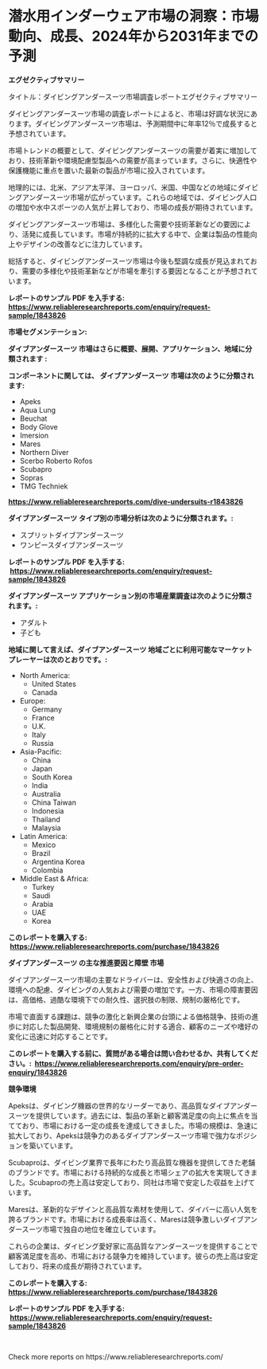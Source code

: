 <p><h1>潜水用インダーウェア市場の洞察：市場動向、成長、2024年から2031年までの予測</h1></p><p><strong>エグゼクティブサマリー</strong></p>
<p><p>タイトル：ダイビングアンダースーツ市場調査レポートエグゼクティブサマリー</p><p>ダイビングアンダースーツ市場の調査レポートによると、市場は好調な状況にあります。ダイビングアンダースーツ市場は、予測期間中に年率12％で成長すると予想されています。</p><p>市場トレンドの概要として、ダイビングアンダースーツの需要が着実に増加しており、技術革新や環境配慮型製品への需要が高まっています。さらに、快適性や保護機能に重点を置いた最新の製品が市場に投入されています。</p><p>地理的には、北米、アジア太平洋、ヨーロッパ、米国、中国などの地域にダイビングアンダースーツ市場が広がっています。これらの地域では、ダイビング人口の増加や水中スポーツの人気が上昇しており、市場の成長が期待されています。</p><p>ダイビングアンダースーツ市場は、多様化した需要や技術革新などの要因により、活発に成長しています。市場が持続的に拡大する中で、企業は製品の性能向上やデザインの改善などに注力しています。</p><p>総括すると、ダイビングアンダースーツ市場は今後も堅調な成長が見込まれており、需要の多様化や技術革新などが市場を牽引する要因となることが予想されています。</p></p>
<p><strong>レポートのサンプル PDF を入手する: <a href="https://www.reliableresearchreports.com/enquiry/request-sample/1843826">https://www.reliableresearchreports.com/enquiry/request-sample/1843826</a></strong></p>
<p><strong>市場セグメンテーション:</strong></p>
<p><strong> ダイブアンダースーツ 市場はさらに概要、展開、アプリケーション、地域に分類されます :</strong></p>
<p><strong>コンポーネントに関しては、 ダイブアンダースーツ 市場は次のように分類されます: &nbsp;</strong></p>
<p><ul><li>Apeks</li><li>Aqua Lung</li><li>Beuchat</li><li>Body Glove</li><li>Imersion</li><li>Mares</li><li>Northern Diver</li><li>Scerbo Roberto Rofos</li><li>Scubapro</li><li>Sopras</li><li>TMG Techniek</li></ul></p>
<p><strong><a href="https://www.reliableresearchreports.com/dive-undersuits-r1843826">https://www.reliableresearchreports.com/dive-undersuits-r1843826</a></strong></p>
<p><strong> ダイブアンダースーツ タイプ別の市場分析は次のように分類されます。:</strong></p>
<p><ul><li>スプリットダイブアンダースーツ</li><li>ワンピースダイブアンダースーツ</li></ul></p>
<p><strong>レポートのサンプル PDF を入手する: &nbsp;<a href="https://www.reliableresearchreports.com/enquiry/request-sample/1843826">https://www.reliableresearchreports.com/enquiry/request-sample/1843826</a></strong></p>
<p><strong> ダイブアンダースーツ アプリケーション別の市場産業調査は次のように分類されます。:</strong></p>
<p><ul><li>アダルト</li><li>子ども</li></ul></p>
<p><strong>地域に関して言えば、ダイブアンダースーツ 地域ごとに利用可能なマーケットプレーヤーは次のとおりです。:</strong></p>
<p><ul>
    <li>
        North America:
        <ul>
            <li>United States</li>
            <li>Canada</li>
        </ul>
    </li>
    <li>
        Europe:
        <ul>
            <li>Germany</li>
            <li>France</li>
            <li>U.K.</li>
            <li>Italy</li>
            <li>Russia</li>
        </ul>
    </li>
    <li>
        Asia-Pacific:
        <ul>
            <li>China</li>
            <li>Japan</li>
            <li>South Korea</li>
            <li>India</li>
            <li>Australia</li>
            <li>China Taiwan</li>
            <li>Indonesia</li>
            <li>Thailand</li>
            <li>Malaysia</li>
        </ul>
    </li>
    <li>
        Latin America:
        <ul>
            <li>Mexico</li>
            <li>Brazil</li>
            <li>Argentina Korea</li>
            <li>Colombia</li>
        </ul>
    </li>
    <li>
        Middle East & Africa:
        <ul>
            <li>Turkey</li>
            <li>Saudi</li>
            <li>Arabia</li>
            <li>UAE</li>
            <li>Korea</li>
        </ul>
    </li>
    </ul></p>
<p><strong>このレポートを購入する: &nbsp;<a href="https://www.reliableresearchreports.com/purchase/1843826">https://www.reliableresearchreports.com/purchase/1843826</a></strong></p>
<p><strong>ダイブアンダースーツ の主な推進要因と障壁 市場</strong></p>
<p><p>ダイブアンダースーツ市場の主要なドライバーは、安全性および快適さの向上、環境への配慮、ダイビングの人気および需要の増加です。一方、市場の障害要因は、高価格、過酷な環境下での耐久性、選択肢の制限、規制の厳格化です。</p><p>市場で直面する課題は、競争の激化と新興企業の台頭による価格競争、技術の進歩に対応した製品開発、環境規制の厳格化に対する適合、顧客のニーズや嗜好の変化に迅速に対応することです。</p></p>
<p><strong>このレポートを購入する前に、質問がある場合は問い合わせるか、共有してください。:&nbsp; <a href="https://www.reliableresearchreports.com/enquiry/pre-order-enquiry/1843826">https://www.reliableresearchreports.com/enquiry/pre-order-enquiry/1843826</a></strong></p>
<p><strong>競争環境</strong></p>
<p><p>Apeksは、ダイビング機器の世界的なリーダーであり、高品質なダイブアンダースーツを提供しています。過去には、製品の革新と顧客満足度の向上に焦点を当てており、市場における一定の成長を達成してきました。市場の規模は、急速に拡大しており、Apeksは競争力のあるダイブアンダースーツ市場で強力なポジションを築いています。</p><p>Scubaproは、ダイビング業界で長年にわたり高品質な機器を提供してきた老舗のブランドです。市場における持続的な成長と市場シェアの拡大を実現してきました。Scubaproの売上高は安定しており、同社は市場で安定した収益を上げています。</p><p>Maresは、革新的なデザインと高品質な素材を使用して、ダイバーに高い人気を誇るブランドです。市場における成長率は高く、Maresは競争激しいダイブアンダースーツ市場で独自の地位を確立しています。</p><p>これらの企業は、ダイビング愛好家に高品質なアンダースーツを提供することで顧客満足度を高め、市場における競争力を維持しています。彼らの売上高は安定しており、将来の成長が期待されています。</p></p>
<p><strong>このレポートを購入する: &nbsp; <a href="https://www.reliableresearchreports.com/purchase/1843826">https://www.reliableresearchreports.com/purchase/1843826</a></strong></p>
<p><strong>レポートのサンプル PDF を入手する: &nbsp;<a href="https://www.reliableresearchreports.com/enquiry/request-sample/1843826">https://www.reliableresearchreports.com/enquiry/request-sample/1843826</a></strong><strong></strong></p>
<p>&nbsp;</p>
<p>Check more reports on https://www.reliableresearchreports.com/</p>